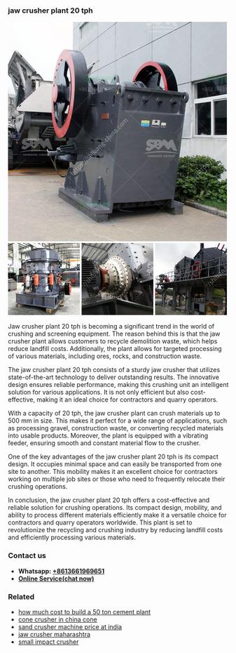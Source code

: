 <h3>jaw crusher plant 20 tph</h3><img src='1706766842.jpg' alt=''><p>Jaw crusher plant 20 tph is becoming a significant trend in the world of crushing and screening equipment. The reason behind this is that the jaw crusher plant allows customers to recycle demolition waste, which helps reduce landfill costs. Additionally, the plant allows for targeted processing of various materials, including ores, rocks, and construction waste.</p><p>The jaw crusher plant 20 tph consists of a sturdy jaw crusher that utilizes state-of-the-art technology to deliver outstanding results. The innovative design ensures reliable performance, making this crushing unit an intelligent solution for various applications. It is not only efficient but also cost-effective, making it an ideal choice for contractors and quarry operators.</p><p>With a capacity of 20 tph, the jaw crusher plant can crush materials up to 500 mm in size. This makes it perfect for a wide range of applications, such as processing gravel, construction waste, or converting recycled materials into usable products. Moreover, the plant is equipped with a vibrating feeder, ensuring smooth and constant material flow to the crusher.</p><p>One of the key advantages of the jaw crusher plant 20 tph is its compact design. It occupies minimal space and can easily be transported from one site to another. This mobility makes it an excellent choice for contractors working on multiple job sites or those who need to frequently relocate their crushing operations.</p><p>In conclusion, the jaw crusher plant 20 tph offers a cost-effective and reliable solution for crushing operations. Its compact design, mobility, and ability to process different materials efficiently make it a versatile choice for contractors and quarry operators worldwide. This plant is set to revolutionize the recycling and crushing industry by reducing landfill costs and efficiently processing various materials.</p><h3>Contact us</h3><ul><li><strong>Whatsapp:&nbsp;<a href="https://wa.me/8613661969651">+8613661969651</a></strong></li><li><a href="https://swt.shibang-china.com/?git&amp;zhl&amp;jaw crusher plant 20 tph"><strong>Online Service(chat now)</strong></a></li></ul><h3>Related</h3><ul><li><a href='how much cost to build a 50 ton cement plant.md'>how much cost to build a 50 ton cement plant</a></li><li><a href='cone crusher in china cone.md'>cone crusher in china cone</a></li><li><a href='sand crusher machine price at india.md'>sand crusher machine price at india</a></li><li><a href='jaw crusher maharashtra.md'>jaw crusher maharashtra</a></li><li><a href='small impact crusher.md'>small impact crusher</a></li></ul>